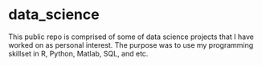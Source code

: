 # data_science
This public repo is comprised of some of data science projects that I have worked on as personal interest.
The purpose was to use my programming skillset in R, Python, Matlab, SQL, and etc.
